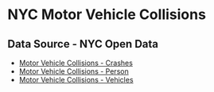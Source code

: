 # NYC Motor Vehicle Collisions


## Data Source - NYC Open Data

- [Motor Vehicle Collisions - Crashes](https://data.cityofnewyork.us/Public-Safety/Motor-Vehicle-Collisions-Crashes/h9gi-nx95/about_data)
- [Motor Vehicle Collisions - Person](https://data.cityofnewyork.us/Public-Safety/Motor-Vehicle-Collisions-Person/f55k-p6yu/about_data)
- [Motor Vehicle Collisions - Vehicles](https://data.cityofnewyork.us/Public-Safety/Motor-Vehicle-Collisions-Vehicles/bm4k-52h4/about_data)


